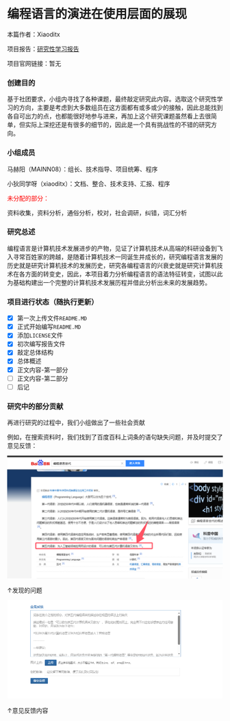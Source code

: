 # 编程语言的演进在使用层面的展现

本篇作者：Xiaoditx

项目报告：[研究性学习报告](\docs\research.md)

项目官网链接：暂无

### 创建目的

基于社团要求，小组内寻找了各种课题，最终敲定研究此内容。选取这个研究性学习的方向，主要是考虑到大多数组员在这方面都有或多或少的接触，因此总能找到各自可出力的点，也都能很好地参与进来，再加上这个研究课题虽然看上去很简单，但实际上深挖还是有很多的细节的，因此是一个具有挑战性的不错的研究方向。

### 小组成员

马赫阳（MAINN08）：组长、技术指导、项目统筹、程序

小狄同学呀（xiaoditx）：文档、整合、技术支持、汇报、程序

<p style="color:red">未分配的部分：</p>

资料收集，资料分析，通俗分析，校对，社会调研，纠错，词汇分析

### 研究总述

编程语言是计算机技术发展进步的产物，见证了计算机技术从高端的科研设备到飞入寻常百姓家的跨越，是随着计算机技术一同诞生并成长的，研究编程语言发展的历史就是研究计算机技术的发展历史，研究各编程语言的兴衰史就是研究计算机技术在各方面的转变史，因此，本项目着力分析编程语言的语法特征转变，试图以此为基础构建出一个完整的计算机技术发展历程并借此分析出未来的发展趋势。

### 项目进行状态（随执行更新）

- [X] 第一次上传文件`README.MD`
- [x] 正式开始编写`README.MD`
- [x] 添加`LICENSE`文件
- [x] 初次编写报告文件
- [x] 敲定总体结构
- [x] 总体概述
- [x] 正文内容-第一部分
- [ ] 正文内容-第二部分
- [ ] 后记

### 研究中的部分贡献

再进行研究的过程中，我们小组做出了一些社会贡献

例如，在搜索资料时，我们找到了百度百科上词条的语句缺失问题，并及时提交了意见反馈：

![发现的问题](\imgs\发现问题.png)

↑发现的问题

![意见反馈内容](\imgs\提交意见反馈.png)

↑意见反馈内容

